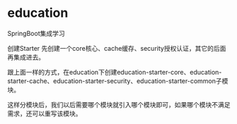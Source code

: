 # education
SpringBoot集成学习

创建Starter
先创建一个core核心、cache缓存、security授权认证，其它的后面再集成进去。

跟上面一样的方式，在education下创建education-starter-core、education-starter-cache、education-starter-security、education-starter-common子模块。

这样分模块后，我们以后需要哪个模块就引入哪个模块即可，如果哪个模块不满足需求，还可以重写该模块。
